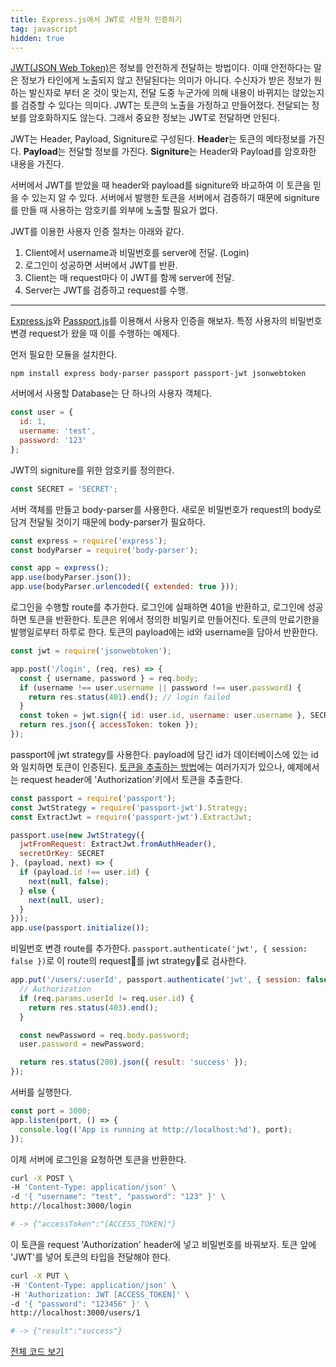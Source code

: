 ```yaml
---
title: Express.js에서 JWT로 사용자 인증하기
tag: javascript
hidden: true
---
```


[JWT(JSON Web Token)](https://jwt.io/introduction)은 정보를 안전하게 전달하는 방법이다. 이때 안전하다는 말은 정보가 타인에게 노출되지 않고 전달된다는 의미가 아니다. 수신자가 받은 정보가 원하는 발신자로 부터 온 것이 맞는지, 전달 도중 누군가에 의해 내용이 바뀌지는 않았는지를 검증할 수 있다는 의미다. JWT는 토큰의 노출을 가정하고 만들어졌다. 전달되는 정보를 암호화하지도 않는다. 그래서 중요한 정보는 JWT로 전달하면 안된다.

JWT는 Header, Payload, Signiture로 구성된다. **Header**는 토큰의 메타정보를 가진다. **Payload**는 전달할 정보를 가진다. **Signiture**는 Header와 Payload를 암호화한 내용을 가진다. 

서버에서 JWT를 받았을 때 header와 payload를 signiture와 바교하여 이 토큰을 믿을 수 있는지 알 수 있다. 서버에서 발행한 토큰을 서버에서 검증하기 때문에 signiture를 만들 때 사용하는 암호키를 외부에 노출할 필요가 없다.

JWT를 이용한 사용자 인증 절차는 아래와 같다.

1. Client에서 username과 비밀번호를 server에 전달. (Login)
2. 로그인이 성공하면 서버에서 JWT​를 반환.
3. Client는 매 request마다 ​이 JWT를 함께 server에 전달.
4. Server는 JWT를 검증하고 request를 수행.

---

[Express.js](https://expressjs.com/)와 [Passport.js](http://passportjs.org/)를 이용해서 사용자 인증을 해보자. 특정 사용자의 비밀번호 변경 request가 왔을 때 이를 수행하는 예제다.

먼저 필요한 모듈을 설치한다.

```
npm install express body-parser passport passport-jwt jsonwebtoken
```

서버에서 사용할 Database는 단 하나의 사용자 객체다.

```js
const user = {
  id: 1,
  username: 'test',
  password: '123'
};
```

JWT의 signiture를 위한 암호키를 정의한다. 

```js
const SECRET = 'SECRET';
```

서버 객체를 만들고 body-parser를 사용한다. 새로운 비밀번호가 request의 body로 담겨 전달될 것이기 때문에 body-parser가 필요하다.

```js
const express = require('express');
const bodyParser = require('body-parser');

const app = express();
app.use(bodyParser.json());
app.use(bodyParser.urlencoded({ extended: true }));
```

로그인을 수행할 route를 추가한다. 로그인에 실패하면 401을 반환하고, 로그인에 성공하면 토큰을 반환한다. 토큰은 위에서 정의한 비밀키로 만들어진다. 토큰의 만료기한을 발행일로부터 하루로 한다. 토큰의 payload에는 id와 username을 담아서 반환한다.

```js
const jwt = require('jsonwebtoken');

app.post('/login', (req, res) => {
  const { username, password } = req.body;
  if (username !== user.username || password !== user.password) {
    return res.status(401).end(); // login failed
  }
  const token = jwt.sign({ id: user.id, username: user.username }, SECRET, { expiresIn: '1d' });
  return res.json({ accessToken: token });
});
```

passport에 jwt strategy를 사용한다. payload에 담긴 id가 데이터베이스에 있는 id와 일치하면 토큰이 인증된다. [토큰을 추출하는 방법](https://github.com/themikenicholson/passport-jwt#extracting-the-jwt-from-the-request)에는 여러가지가 있으나, 예제에서는 request header에 'Authorization'키에서 토큰을 추출한다.

```js
const passport = require('passport');
const JwtStrategy = require('passport-jwt').Strategy;
const ExtractJwt = require('passport-jwt').ExtractJwt;

passport.use(new JwtStrategy({
  jwtFromRequest: ExtractJwt.fromAuthHeader(),
  secretOrKey: SECRET
}, (payload, next) => {
  if (payload.id !== user.id) {
    next(null, false);
  } else {
    next(null, user);
  }
}));
app.use(passport.initialize());
```

비밀번호 변경 route를 추가한다. `passport.authenticate('jwt', { session: false })`로 이 route의 request를 jwt strategy로 검사한다.

```js
app.put('/users/:userId', passport.authenticate('jwt', { session: false }), (req, res) => {
  // Authorization
  if (req.params.userId != req.user.id) {
    return res.status(403).end();
  }

  const newPassword = req.body.password;
  user.password = newPassword;

  return res.status(200).json({ result: 'success' });
});
```

서버를 실행한다.

```js
const port = 3000;
app.listen(port, () => {
  console.log(('App is running at http://localhost:%d'), port);
});
```

이제 서버에 로그인을 요청하면 토큰을 반환한다.

```sh
curl -X POST \
-H 'Content-Type: application/json' \
-d '{ "username": "test", "password": "123" }' \
http://localhost:3000/login

# -> {"accessToken":"[ACCESS_TOKEN]"}
```

이 토큰을 request 'Authorization' header에 넣고 비밀번호를 바꿔보자. 토큰 앞에 'JWT'를 넣어 토큰의 타입을 전달해야 한다.

```sh
curl -X PUT \
-H 'Content-Type: application/json' \
-H 'Authorization: JWT [ACCESS_TOKEN]' \
-d '{ "password": "123456" }' \
http://localhost:3000/users/1

# -> {"result":"success"}
```

[전체 코드 보기](https://gist.github.com/kdby-io/a5d57392387befdc0a79848b9e060c12)